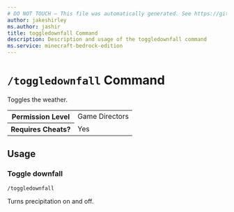 ```yaml
---
# DO NOT TOUCH — This file was automatically generated. See https://github.com/mojang/minecraftapidocsgenerator to modify descriptions, examples, etc.
author: jakeshirley
ms.author: jashir
title: toggledownfall Command
description: Description and usage of the toggledownfall command
ms.service: minecraft-bedrock-edition
---
```

# `/toggledownfall` Command
Toggles the weather.

<table>
  <tr>
    <th>Permission Level</th>
    <td>Game Directors</td>
  </tr>
  <tr>
    <th>Requires Cheats?</th>
    <td>Yes</td>
  </tr>
</table>

## Usage
### Toggle downfall
`/toggledownfall`

Turns precipitation on and off.
